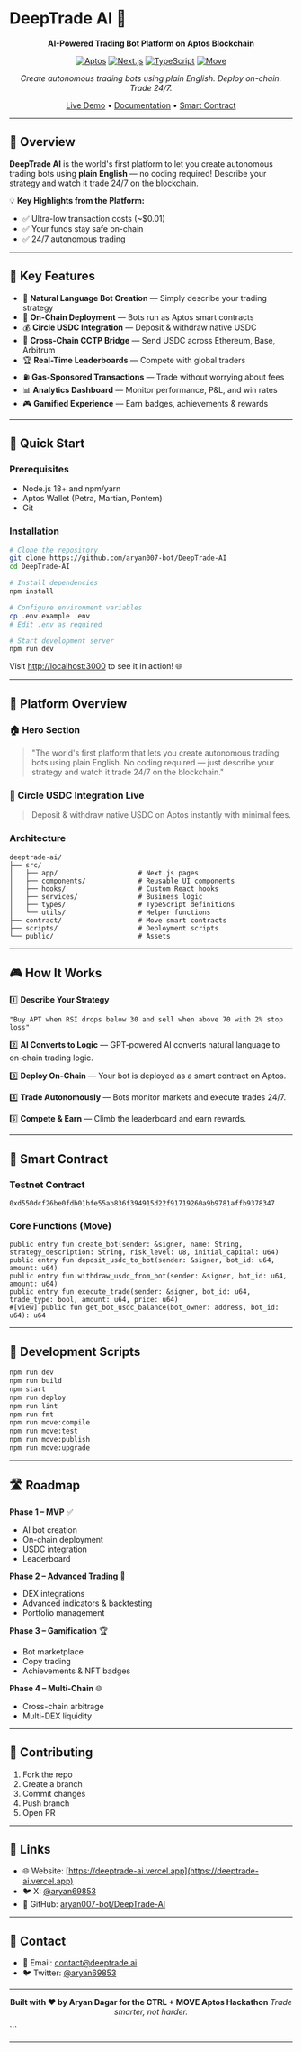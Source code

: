 
# DeepTrade AI 🚀

<div align="center">

**AI-Powered Trading Bot Platform on Aptos Blockchain**  

[![Aptos](https://img.shields.io/badge/Aptos-Blockchain-00d2ce?style=for-the-badge)](https://aptos.dev)
[![Next.js](https://img.shields.io/badge/Next.js-14-black?style=for-the-badge&logo=next.js)](https://nextjs.org)
[![TypeScript](https://img.shields.io/badge/TypeScript-5.0-blue?style=for-the-badge&logo=typescript)](https://www.typescriptlang.org)
[![Move](https://img.shields.io/badge/Move-Smart_Contracts-00d2ce?style=for-the-badge)](https://move-language.github.io/move/)

*Create autonomous trading bots using plain English. Deploy on-chain. Trade 24/7.*  

[Live Demo](https://deeptrade-ai.vercel.app) • [Documentation](#documentation) • [Smart Contract](#smart-contract)

</div>

---

## 🌟 Overview

**DeepTrade AI** is the world's first platform to let you create autonomous trading bots using **plain English** — no coding required! Describe your strategy and watch it trade 24/7 on the blockchain.  

💡 **Key Highlights from the Platform:**
- ✅ Ultra-low transaction costs (~$0.01)  
- ✅ Your funds stay safe on-chain  
- ✅ 24/7 autonomous trading  

---

## 🔑 Key Features

- 🤖 **Natural Language Bot Creation** — Simply describe your trading strategy  
- 🔗 **On-Chain Deployment** — Bots run as Aptos smart contracts  
- 💰 **Circle USDC Integration** — Deposit & withdraw native USDC  
- 🌉 **Cross-Chain CCTP Bridge** — Send USDC across Ethereum, Base, Arbitrum  
- 🏆 **Real-Time Leaderboards** — Compete with global traders  
- ⛽ **Gas-Sponsored Transactions** — Trade without worrying about fees  
- 📊 **Analytics Dashboard** — Monitor performance, P&L, and win rates  
- 🎮 **Gamified Experience** — Earn badges, achievements & rewards  

---

## 🚀 Quick Start

### Prerequisites
- Node.js 18+ and npm/yarn  
- Aptos Wallet (Petra, Martian, Pontem)  
- Git  

### Installation
```bash
# Clone the repository
git clone https://github.com/aryan007-bot/DeepTrade-AI
cd DeepTrade-AI

# Install dependencies
npm install

# Configure environment variables
cp .env.example .env
# Edit .env as required

# Start development server
npm run dev
````

Visit [http://localhost:3000](http://localhost:3000) to see it in action! 🌐

---

## 📖 Platform Overview

### 🏠 Hero Section

> "The world's first platform that lets you create autonomous trading bots using plain English. No coding required — just describe your strategy and watch it trade 24/7 on the blockchain."

### 💎 Circle USDC Integration Live

> Deposit & withdraw native USDC on Aptos instantly with minimal fees.

### Architecture

```
deeptrade-ai/
├── src/
│   ├── app/                    # Next.js pages
│   ├── components/             # Reusable UI components
│   ├── hooks/                  # Custom React hooks
│   ├── services/               # Business logic
│   ├── types/                  # TypeScript definitions
│   └── utils/                  # Helper functions
├── contract/                   # Move smart contracts
├── scripts/                    # Deployment scripts
└── public/                     # Assets
```

---

## 🎮 How It Works

1️⃣ **Describe Your Strategy**

```text
"Buy APT when RSI drops below 30 and sell when above 70 with 2% stop loss"
```

2️⃣ **AI Converts to Logic** — GPT-powered AI converts natural language to on-chain trading logic.

3️⃣ **Deploy On-Chain** — Your bot is deployed as a smart contract on Aptos.

4️⃣ **Trade Autonomously** — Bots monitor markets and execute trades 24/7.

5️⃣ **Compete & Earn** — Climb the leaderboard and earn rewards.

---

## 📝 Smart Contract

### Testnet Contract

```
0xd550dcf26be0fdb01bfe55ab836f394915d22f91719260a9b9781affb9378347
```

### Core Functions (Move)

```move
public entry fun create_bot(sender: &signer, name: String, strategy_description: String, risk_level: u8, initial_capital: u64)
public entry fun deposit_usdc_to_bot(sender: &signer, bot_id: u64, amount: u64)
public entry fun withdraw_usdc_from_bot(sender: &signer, bot_id: u64, amount: u64)
public entry fun execute_trade(sender: &signer, bot_id: u64, trade_type: bool, amount: u64, price: u64)
#[view] public fun get_bot_usdc_balance(bot_owner: address, bot_id: u64): u64
```

---

## 🔧 Development Scripts

```bash
npm run dev
npm run build
npm start
npm run deploy
npm run lint
npm run fmt
npm run move:compile
npm run move:test
npm run move:publish
npm run move:upgrade
```

---

## 🛣️ Roadmap

**Phase 1 – MVP** ✅

* AI bot creation
* On-chain deployment
* USDC integration
* Leaderboard

**Phase 2 – Advanced Trading** 🔄

* DEX integrations
* Advanced indicators & backtesting
* Portfolio management

**Phase 3 – Gamification** 🏆

* Bot marketplace
* Copy trading
* Achievements & NFT badges

**Phase 4 – Multi-Chain** 🌐

* Cross-chain arbitrage
* Multi-DEX liquidity

---

## 🤝 Contributing

1. Fork the repo
2. Create a branch
3. Commit changes
4. Push branch
5. Open PR

---

## 🔗 Links

* 🌐 Website: [https://deeptrade-ai.vercel.app](https://deeptrade-ai.vercel.app)
* 🐦 X: [@aryan69853](https://x.com/aryan69853)
* 📁 GitHub: [aryan007-bot/DeepTrade-AI](https://github.com/aryan007-bot/DeepTrade-AI)

---

## 📧 Contact

* 📩 Email: [contact@deeptrade.ai](mailto:contact@deeptrade.ai)
* 🐦 Twitter: [@aryan69853](https://x.com/aryan69853)

---

<div align="center">

**Built with ❤️ by Aryan Dagar for the CTRL + MOVE Aptos Hackathon**
*Trade smarter, not harder.*

</div>
```

---


